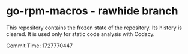 # go-rpm-macros - rawhide branch

This repository contains the frozen state of the repository.
Its history is cleared. It is used only for static code
analysis with Codacy.

Commit Time: 1727770447